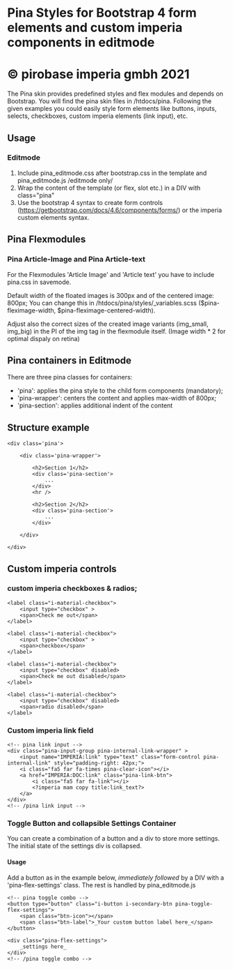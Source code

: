 # Pina Styles for Bootstrap 4 form elements and custom imperia components in editmode
&copy; pirobase imperia gmbh 2021
======================

The Pina skin provides predefined styles and flex modules and depends on Bootstrap.
You will find the pina skin files in /htdocs/pina.
Following the given examples you could easily style form elements like buttons, inputs, selects, checkboxes, custom imperia elements (link input), etc.

## Usage

### Editmode
1. Include pina_editmode.css after bootstrap.css in the template and pina_editmode.js  /editmode only/ 
2. Wrap the content of the template (or flex, slot etc.) in a DIV with class="pina"
3. Use the bootstrap 4 syntax to create form controls (https://getbootstrap.com/docs/4.6/components/forms/) or the imperia custom elements syntax.

## Pina Flexmodules

### Pina Article-Image and Pina Article-text

For the Flexmodules 'Article Image' and 'Article text' you have to include pina.css in savemode.

Default width of the floated images is 300px and of the centered image: 800px; 
You can change this in /htdocs/pina/styles/_variables.scss ($pina-fleximage-width, $pina-fleximage-centered-width).

Adjust also the correct sizes of the created image variants (img_small, img_big) in the PI of the img tag in the flexmodule itself. (Image width * 2 for optimal dispaly on retina)

## Pina containers in Editmode

There are three pina classes for containers:

- 'pina': applies the pina style to the child form components (mandatory);
- 'pina-wrapper': centers the content and applies max-width of 800px;
- 'pina-section': applies additional indent of the content

## Structure example

```
<div class='pina'>

    <div class='pina-wrapper'>

        <h2>Section 1</h2>
        <div class='pina-section'>
            ...
        </div>
        <hr />

        <h2>Section 2</h2>
        <div class='pina-section'>
            ...
        </div>

    </div>

</div>

```

## Custom imperia controls

### custom imperia checkboxes & radios; 

```
<label class="i-material-checkbox">
    <input type="checkbox" >
    <span>Check me out</span>
</label>

<label class="i-material-checkbox">
    <input type="checkbox" >
    <span>checkbox</span>
</label>

<label class="i-material-checkbox">
    <input type="checkbox" disabled>
    <span>Check me out disabled</span>
</label>

<label class="i-material-checkbox">
    <input type="checkbox" disabled>
    <span>radio disabled</span>
</label>

```

### Custom imperia link field

```
<!-- pina link input -->
<div class="pina-input-group pina-internal-link-wrapper" >
    <input name="IMPERIA:link" type="text" class="form-control pina-internal-link" style="padding-right: 42px;">
    <i class="fa5 far fa-times pina-clear-icon"></i>
    <a href="IMPERIA:DOC:link" class="pina-link-btn">
        <i class="fa5 far fa-link"></i>
        <?imperia mam copy title:link_text?>
    </a>
</div>
<!-- /pina link input -->
```

### Toggle Button and collapsible Settings Container

You can create a combination of a button and a div to store more settings. 
The initial state of the settings div is collapsed.

#### Usage

Add a button as in the example below, *immediately followed* by a DIV with a 'pina-flex-settings' class. 
The rest is handled by pina_editmode.js

```
<!-- pina toggle combo -->
<button type="button" class="i-button i-secondary-btn pina-toggle-flex-settings">
    <span class="btn-icon"></span>
    <span class="btn-label">_Your custom button label here_</span>
</button>

<div class="pina-flex-settings"> 
    _settings here_
</div>
<!-- /pina toggle combo -->
```

